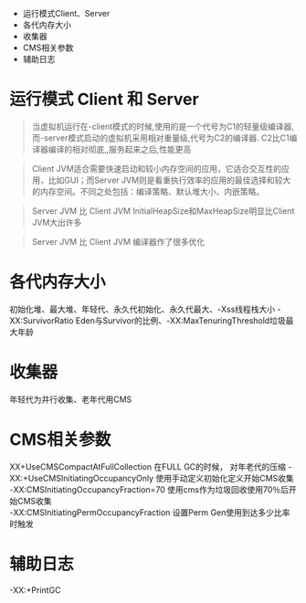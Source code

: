 * 运行模式Client、Server
* 各代内存大小
* 收集器
* CMS相关参数
* 辅助日志

# 运行模式 Client 和 Server

> 当虚拟机运行在-client模式的时候,使用的是一个代号为C1的轻量级编译器, 而-server模式启动的虚拟机采用相对重量级,代号为C2的编译器. C2比C1编译器编译的相对彻底,,服务起来之后,性能更高

> Client JVM适合需要快速启动和较小内存空间的应用，它适合交互性的应用，比如GUI；而Server JVM则是看重执行效率的应用的最佳选择和较大的内存空间。不同之处包括：编译策略、默认堆大小、内嵌策略。


> Server JVM 比 Client JVM InitialHeapSize和MaxHeapSize明显比Client JVM大出许多


> Server JVM  比 Client JVM 编译器作了很多优化

# 各代内存大小
初始化堆、最大堆、年轻代、永久代初始化、永久代最大、-Xss线程栈大小
-XX:SurvivorRatio Eden与Survivor的比例、-XX:MaxTenuringThreshold垃圾最大年龄

# 收集器
年轻代为并行收集、老年代用CMS

# CMS相关参数
XX+UseCMSCompactAtFullCollection	在FULL GC的时候， 对年老代的压缩
-XX:+UseCMSInitiatingOccupancyOnly	使用手动定义初始化定义开始CMS收集	 	
-XX:CMSInitiatingOccupancyFraction=70	使用cms作为垃圾回收使用70％后开始CMS收集	
-XX:CMSInitiatingPermOccupancyFraction	设置Perm Gen使用到达多少比率时触发

# 辅助日志
-XX:+PrintGC


